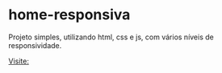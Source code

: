 # home-responsiva
Projeto simples, utilizando html, css e js, com vários níveis de responsividade.

[Visite: ](https://pensive-bartik-0e2a28.netlify.app/)